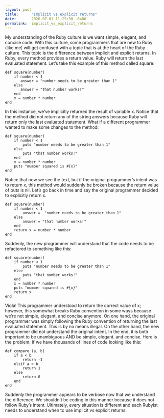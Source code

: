 ```yaml
---
layout: post
title:      "Implicit vs explicit returns"
date:       2020-07-01 11:29:30 -0400
permalink:  implicit_vs_explicit_returns
---
```



My understanding of the Ruby culture is we want simple, elegant, and concise code. With this culture, some programmers that are new to Ruby (like me) will get confused with a topic that is at the heart of the Ruby culture. This topic is the difference between implicit and explicit returns. In Ruby, every method provides a return value. Ruby will return the last evaluated statement. Let’s take this example of this method called square:

```
def square(number)	
    if number < 1
       answer = "number needs to be greater than 1"
    else
       answer = "that number works!"
    end
    x = number * number
end
```

In this instance, we’ve implicitly returned the result of variable x. Notice that the method did not return any of the string answers because Ruby will return only the last evaluated statement. What if a different programmer wanted to make some changes to the method: 

```
def square(number)	
    if number < 1
        puts "number needs to be greater than 1"
    else
        puts "that number works!"
    end
    x = number * number
    puts "number squared is #{x}"
end
```

Notice that now we see the text, but if the original programmer’s intent was to return x, this method would suddenly be broken because the return value of puts is nil. Let’s go back in time and say the original programmer decided to explicitly return x.

```
def square(number)	
    if number < 1
        answer =  "number needs to be greater than 1"
    else
        answer = "that number works!"
    end
    return x = number * number
end
```

Suddenly, the new programmer will understand that the code needs to be refactored to something like this:

```
def square(number)	
    if number < 1
        puts "number needs to be greater than 1"
    else
        puts "that number works!"
    end
    x = number * number
    puts "number squared is #{x}"
    return x
end
```

Viola! This programmer understood to return the correct value of x; however, this somewhat breaks Ruby convention in some ways because we’re not simple, elegant, and concise anymore. 
On one hand, the original programmer was simply following the Ruby convention of returning the last evaluated statement. This is by no means illegal. On the other hand, the new programmer did not understand the original intent. In the end, it is both important to be unambiguous AND be simple, elegant, and concise. Here is the problem. If we have thousands of lines of code looking like this:

```
def compare (a, b)
    if a < b
        return -1
    elsif a > b
        return 1
    else
        return 0
    end
end
```

Suddenly the programmer appears to be verbose now that we understand the difference. We shouldn’t be coding in this manner because it does not follow Ruby’s intent. Ultimately, every situation is different and each Rubyist needs to understand when to use implicit vs explicit returns.


